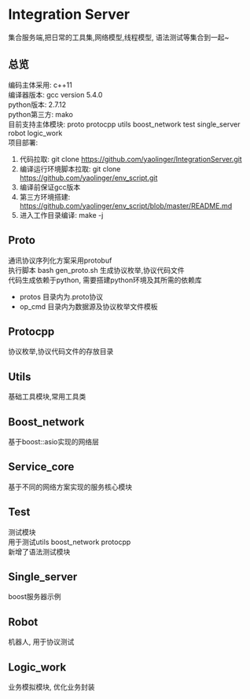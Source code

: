 # Integration Server
集合服务端,把日常的工具集,网络模型,线程模型, 语法测试等集合到一起~  

## 总览
编码主体采用: c++11  
编译器版本: gcc version 5.4.0  
python版本: 2.7.12  
python第三方: mako  
目前支持主体模块: proto protocpp utils boost_network test single_server robot logic_work  
项目部署:  
1. 代码拉取: git clone https://github.com/yaolinger/IntegrationServer.git  
2. 编译运行环境脚本拉取: git clone https://github.com/yaolinger/env_script.git  
3. 编译前保证gcc版本  
4. 第三方环境搭建: https://github.com/yaolinger/env_script/blob/master/README.md  
5. 进入工作目录编译: make -j  

## Proto
通讯协议序列化方案采用protobuf  
执行脚本 bash gen_proto.sh 生成协议枚举,协议代码文件  
代码生成依赖于python, 需要搭建python环境及其所需的依赖库  
* protos 目录内为.proto协议  
* op_cmd 目录内为数据源及协议枚举文件模板  
  
## Protocpp
协议枚举,协议代码文件的存放目录  

## Utils
基础工具模块,常用工具类  

## Boost_network
基于boost::asio实现的网络层  

## Service_core
基于不同的网络方案实现的服务核心模块  

## Test
测试模块  
用于测试utils boost_network protocpp  
新增了语法测试模块  

## Single_server
boost服务器示例  

## Robot
机器人, 用于协议测试  

## Logic_work
业务模拟模块, 优化业务封装  
